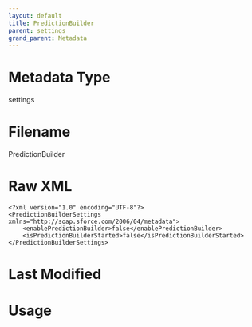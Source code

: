 ```yaml
---
layout: default
title: PredictionBuilder
parent: settings
grand_parent: Metadata
---
```

# Metadata Type
settings


# Filename 
PredictionBuilder


# Raw XML
```
<?xml version="1.0" encoding="UTF-8"?>
<PredictionBuilderSettings xmlns="http://soap.sforce.com/2006/04/metadata">
    <enablePredictionBuilder>false</enablePredictionBuilder>
    <isPredictionBuilderStarted>false</isPredictionBuilderStarted>
</PredictionBuilderSettings>
```


# Last Modified


# Usage
